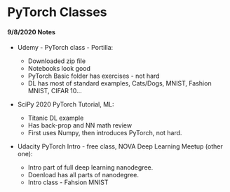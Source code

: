 # PyTorch Classes  

#### 9/8/2020 Notes  

  * Udemy - PyTorch class - Portilla:  
    - Downloaded zip file  
    - Notebooks look good  
    - PyTorch Basic folder has exercises - not hard  
    - DL has most of standard examples, Cats/Dogs, MNIST, Fashion MNIST, CIFAR 10...  
    
  * SciPy 2020 PyTorch Tutorial, ML:  
    - Titanic DL example  
    - Has back-prop and NN math review  
    - First uses Numpy, then introduces PyTorch, not hard.  
    
  * Udacity PyTorch Intro - free class, NOVA Deep Learning Meetup (other one):   
    - Intro part of full deep learning nanodegree.  
    - Doenload has all parts of nanodegree.  
    - Intro class - Fahsion MNIST  
    
    
